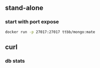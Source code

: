 ## stand-alone
### start with port expose
```bash
docker run -p 27017:27017 ttbb/mongo:mate
```

## curl
### db stats
